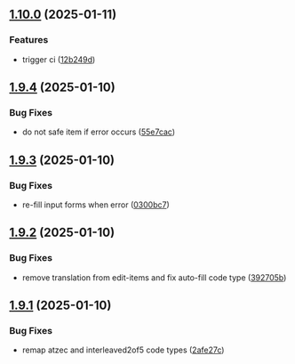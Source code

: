 ## [1.10.0](https://github.com/l4rm4nd/VoucherVault/compare/v1.9.4...v1.10.0) (2025-01-11)


### Features

* trigger ci ([12b249d](https://github.com/l4rm4nd/VoucherVault/commit/12b249db2064a1faacbb473a729b2e5b0d627e8a))

## [1.9.4](https://github.com/l4rm4nd/VoucherVault/compare/v1.9.3...v1.9.4) (2025-01-10)


### Bug Fixes

* do not safe item if error occurs ([55e7cac](https://github.com/l4rm4nd/VoucherVault/commit/55e7caca34361c60b886f0b259200b0f1de0fd4e))

## [1.9.3](https://github.com/l4rm4nd/VoucherVault/compare/v1.9.2...v1.9.3) (2025-01-10)


### Bug Fixes

* re-fill input forms when error ([0300bc7](https://github.com/l4rm4nd/VoucherVault/commit/0300bc756b6902014a7fb02923cfdc1ec64752ea))

## [1.9.2](https://github.com/l4rm4nd/VoucherVault/compare/v1.9.1...v1.9.2) (2025-01-10)


### Bug Fixes

* remove translation from edit-items and fix auto-fill code type ([392705b](https://github.com/l4rm4nd/VoucherVault/commit/392705bd766e50331514a8bb470006fff77fbb5d))

## [1.9.1](https://github.com/l4rm4nd/VoucherVault/compare/v1.9.0...v1.9.1) (2025-01-10)


### Bug Fixes

* remap atzec and interleaved2of5 code types ([2afe27c](https://github.com/l4rm4nd/VoucherVault/commit/2afe27cee7f3f04022562dee025b578294163cc1))

